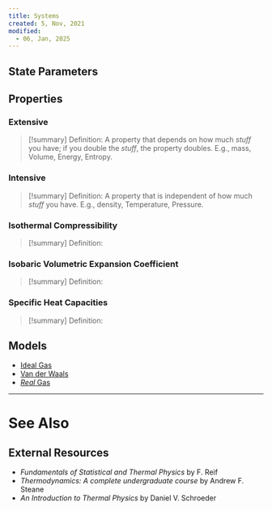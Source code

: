 ```yaml
---
title: Systems
created: 5, Nov, 2021
modified:
  - 06, Jan, 2025
---
```


## State Parameters



## Properties

### Extensive

>[!summary] Definition:
>A property that depends on how much *stuff* you have; if you double the *stuff*, the property doubles. E.g., mass, Volume, Energy, Entropy.

### Intensive

>[!summary] Definition: 
>A property that is independent of how much *stuff* you have. E.g., density, Temperature, Pressure.

### Isothermal Compressibility

> [!summary] Definition:

### Isobaric Volumetric Expansion Coefficient

>[!summary] Definition:

### Specific Heat Capacities

>[!summary] Definition:

## Models

- [Ideal Gas](/physics/Thermodynamics/IdealGas.md)
- [Van der Waals](/physics/Thermodynamics/VanderWaalsGas.md)
- [*Real* Gas](/physics/Thermodynamics/RealGas.md)

---

# See Also

## External Resources

- *Fundamentals of Statistical and Thermal Physics* by F. Reif
- *Thermodynamics: A complete undergraduate course* by Andrew F. Steane
- *An Introduction to Thermal Physics* by Daniel V. Schroeder

